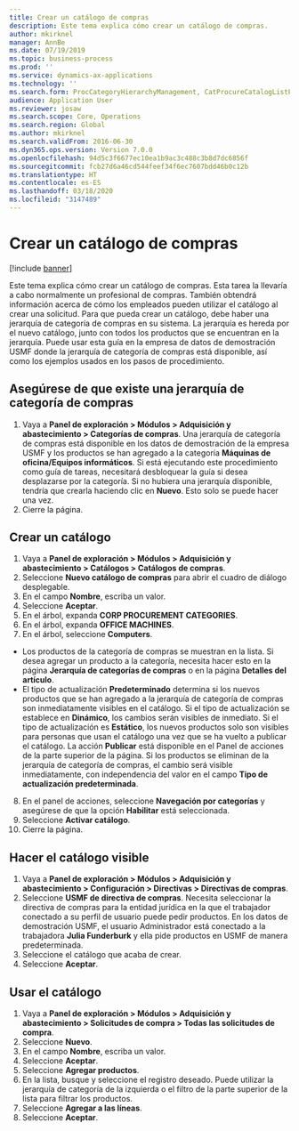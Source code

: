 ```yaml
---
title: Crear un catálogo de compras
description: Este tema explica cómo crear un catálogo de compras.
author: mkirknel
manager: AnnBe
ms.date: 07/19/2019
ms.topic: business-process
ms.prod: ''
ms.service: dynamics-ax-applications
ms.technology: ''
ms.search.form: ProcCategoryHierarchyManagement, CatProcureCatalogListPage, CatProcureCatalogCreate, CatProcureCatalogEdit, SysPolicyListPage, SysPolicy, CatCatalogPolicyRule, PurchReqTableListPage, PurchReqCreate, PurchReqTable, PurchReqAddItem
audience: Application User
ms.reviewer: josaw
ms.search.scope: Core, Operations
ms.search.region: Global
ms.author: mkirknel
ms.search.validFrom: 2016-06-30
ms.dyn365.ops.version: Version 7.0.0
ms.openlocfilehash: 94d5c3f6677ec10ea1b9ac3c488c3b8d7dc6856f
ms.sourcegitcommit: fcb27d6a46cd544feef34f6ec7607bdd46b0c12b
ms.translationtype: HT
ms.contentlocale: es-ES
ms.lasthandoff: 03/18/2020
ms.locfileid: "3147489"
---
```

# <a name="create-a-procurement-catalog"></a>Crear un catálogo de compras

[!include [banner](../../includes/banner.md)]

Este tema explica cómo crear un catálogo de compras. Esta tarea la llevaría a cabo normalmente un profesional de compras. También obtendrá información acerca de cómo los empleados pueden utilizar el catálogo al crear una solicitud. Para que pueda crear un catálogo, debe haber una jerarquía de categoría de compras en su sistema. La jerarquía es hereda por el nuevo catálogo, junto con todos los productos que se encuentran en la jerarquía. Puede usar esta guía en la empresa de datos de demostración USMF donde la jerarquía de categoría de compras está disponible, así como los ejemplos usados en los pasos de procedimiento.


## <a name="ensure-that-a-procurement-category-hierarchy-exists"></a>Asegúrese de que existe una jerarquía de categoría de compras
1. Vaya a **Panel de exploración > Módulos > Adquisición y abastecimiento > Categorías de compras**. Una jerarquía de categoría de compras está disponible en los datos de demostración de la empresa USMF y los productos se han agregado a la categoría **Máquinas de oficina/Equipos informáticos**. Si está ejecutando este procedimiento como guía de tareas, necesitará desbloquear la guía si desea desplazarse por la categoría. Si no hubiera una jerarquía disponible, tendría que crearla haciendo clic en **Nuevo**. Esto solo se puede hacer una vez.  
2. Cierre la página.

## <a name="create-a-catalog"></a>Crear un catálogo
1. Vaya a **Panel de exploración > Módulos > Adquisición y abastecimiento > Catálogos > Catálogos de compras**.
2. Seleccione **Nuevo catálogo de compras** para abrir el cuadro de diálogo desplegable.
3. En el campo **Nombre**, escriba un valor.
4. Seleccione **Aceptar**.
5. En el árbol, expanda **CORP PROCUREMENT CATEGORIES**.
6. En el árbol, expanda **OFFICE MACHINES**.
7. En el árbol, seleccione **Computers**.

  - Los productos de la categoría de compras se muestran en la lista. Si desea agregar un producto a la categoría, necesita hacer esto en la página **Jerarquía de categorías de compras** o en la página **Detalles del artículo**.  
  - El tipo de actualización **Predeterminado** determina si los nuevos productos que se han agregado a la jerarquía de categoría de compras son inmediatamente visibles en el catálogo. Si el tipo de actualización se establece en **Dinámico**, los cambios serán visibles de inmediato. Si el tipo de actualización es **Estático**, los nuevos productos solo son visibles para personas que usan el catálogo una vez que se ha vuelto a publicar el catálogo. La acción **Publicar** está disponible en el Panel de acciones de la parte superior de la página. Si los productos se eliminan de la jerarquía de categoría de compras, el cambio será visible inmediatamente, con independencia del valor en el campo **Tipo de actualización predeterminada**.  

8. En el panel de acciones, seleccione **Navegación por categorías** y asegúrese de que la opción **Habilitar** está seleccionada.
9. Seleccione **Activar catálogo**.
10. Cierre la página.

## <a name="make-the-catalog-visible"></a>Hacer el catálogo visible
1. Vaya a **Panel de exploración > Módulos > Adquisición y abastecimiento > Configuración > Directivas > Directivas de compras**.
2. Seleccione **USMF de directiva de compras**. Necesita seleccionar la directiva de compras para la entidad jurídica en la que el trabajador conectado a su perfil de usuario puede pedir productos. En los datos de demostración USMF, el usuario Administrador está conectado a la trabajadora **Julia Funderburk** y ella pide productos en USMF de manera predeterminada.  
3. Seleccione el catálogo que acaba de crear.
4. Seleccione **Aceptar**.

## <a name="use-the-catalog"></a>Usar el catálogo
1. Vaya a **Panel de exploración > Módulos > Adquisición y abastecimiento > Solicitudes de compra > Todas las solicitudes de compra**.
2. Seleccione **Nuevo**.
3. En el campo **Nombre**, escriba un valor.
4. Seleccione **Aceptar**.
5. Seleccione **Agregar productos**.
6. En la lista, busque y seleccione el registro deseado. Puede utilizar la jerarquía de categoría de la izquierda o el filtro de la parte superior de la lista para filtrar los productos.  
7. Seleccione **Agregar a las líneas**.
8. Seleccione **Aceptar**.

